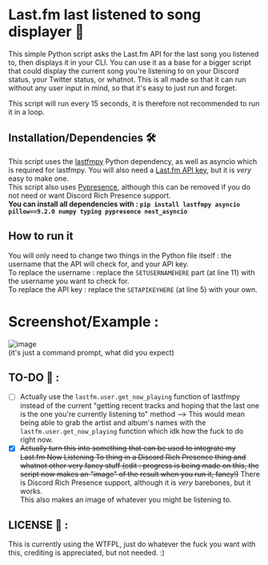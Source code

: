 # Last.fm last listened to song displayer 🎵
This simple Python script asks the Last.fm API for the last song you listened to, then displays it in your CLI. You can use it as a base for a bigger script that could display the current song you're listening to on your Discord status, your Twitter status, or whatnot. This is all made so that it can run without any user input in mind, so that it's easy to just run and forget.

This script will run every 15 seconds, it is therefore not recommended to run it in a loop.

## Installation/Dependencies 🛠
This script uses the <a href="https://github.com/xiaomyer/lastfmpy">lastfmpy</a> Python dependency, as well as asyncio which is required for lastfmpy.
You will also need a <a href="https://www.last.fm/api/account/create">Last.fm API key</a>, but it is *very* easy to make one.
<br>
This script also uses <a href="https://pypi.org/project/pypresence/">Pypresence</a>, although this can be removed if you do not need or want Discord Rich Presence support.
<br>
**You can install all dependencies with : `pip install lastfmpy asyncio pillow==9.2.0 numpy typing pypresence nest_asyncio`**
## How to run it
You will only need to change two things in the Python file itself : the username that the API will check for, and your API key.
<br> To replace the username : replace the `SETUSERNAMEHERE` part (at line 11) with the username you want to check for.
<br> To replace the API key : replace the `SETAPIKEYHERE` (at line 5) with your own.

# Screenshot/Example :
![image](https://user-images.githubusercontent.com/109423445/183299788-0a3f48d8-ef09-45e2-b085-3f6aed871e33.png)
<br>
(it's just a command prompt, what did you expect)

## TO-DO 📌 :
- [ ] Actually use the `lastfm.user.get_now_playing` function of lastfmpy instead of the current "getting recent tracks and hoping that the last one is the one you're currently listening to" method --> This would mean being able to grab the artist and album's names with the `lastfm.user.get_now_playing` function which idk how the fuck to do right now.
- [X] ~~Actually turn this into something that can be used to integrate my Last.fm Now Listening To thing in a Discord Rich Presence thing and whatnot other very fancy stuff (edit : progress is being made on this, the script now makes an "image" of the result when you run it, fancy!)~~ There is Discord Rich Presence support, although it is *very* barebones, but it works. <br> This also makes an image of whatever you might be listening to.

## LICENSE 📜 :
This is currently using the WTFPL, just do whatever the fuck you want with this, crediting is appreciated, but not needed. :)
